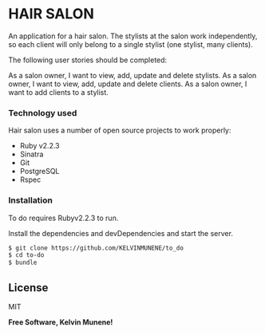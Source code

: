 # HAIR SALON



An application for a hair salon. The stylists at the salon work independently, so each client will only belong to a single stylist (one stylist, many clients).

The following user stories should be completed:

As a salon owner, I want to view, add, update and delete stylists.
As a salon owner, I want to view, add, update and delete clients.
As a salon owner, I want to add clients to a stylist.



### Technology used

Hair salon uses a number of open source projects to work properly:

* Ruby v2.2.3
* Sinatra
* Git
* PostgreSQL
* Rspec

### Installation

To do requires Rubyv2.2.3 to run.

Install the dependencies and devDependencies and start the server.

```sh
$ git clone https://github.com/KELVINMUNENE/to_do
$ cd to-do
$ bundle
```






License
----

MIT


**Free Software, Kelvin Munene!**


  
